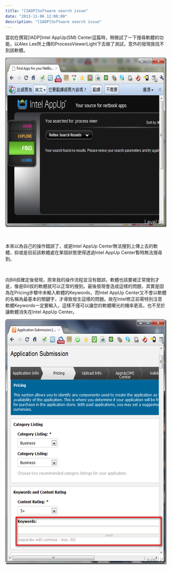 ```yaml
---
title: "[IADP]Software search issue"
date: "2013-11-06 12:00:00"
description: "[IADP]Software search issue"
---
```


<p>
	當初在撰寫[IADP]Intel AppUp(SM) Center這篇時，稍微試了一下搜尋軟體的功能，以Alex Lee所上傳的ProcessViewerLight下去做了測試，意外的發現我找不到該軟體。</p>
<p>
	<img alt="image" border="0" height="528" src="\images\posts\175955d6-e993-4549-8107-22727ec3b1be\image_thumb_1.png" style="border-right-width: 0px; border-top-width: 0px; border-bottom-width: 0px; border-left-width: 0px" width="627" /></p>
<p>
	 </p>
<p>
	本來以為自己的操作錯誤了，或是Intel AppUp Center無法搜到上傳上去的軟體，抑或是目前該軟體處在某個狀態使得透過Intel AppUp Center暫時無法搜尋到。</p>
<p>
	 </p>
<p>
	向Bill叔確定後發現，原來我的操作流程並沒有錯誤，軟體也該要被正常搜到才是，像是Bill叔的軟體就可以正常的搜到。最後發現會造成這樣的問題，其實是因為在Pricing步驟中未輸入軟體的Keywords，而Intel AppUp Center又不會以軟體的名稱為最基本的關鍵字，才導致發生這樣的問題。故在Intel修正前需特別注意軟體Keywords一定要輸入，這樣不僅可以讓您的軟體曝光的機率更高，也不至於讓軟體消失在Intel AppUp Center。</p>
<p>
	<img alt="image" border="0" height="764" src="\images\posts\175955d6-e993-4549-8107-22727ec3b1be\image_thumb_2.png" style="border-right-width: 0px; border-top-width: 0px; border-bottom-width: 0px; border-left-width: 0px" width="597" /></p>
